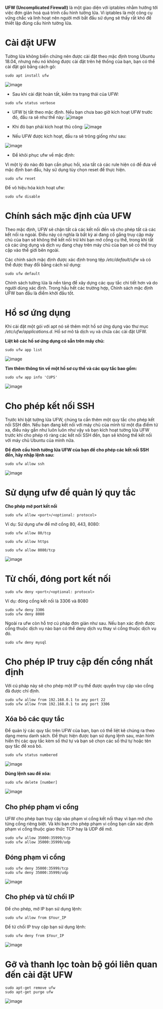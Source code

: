 **UFW (Uncomplicated Firewall)** là một giao diện với iptables nhằm hướng tới việc đơn giản hoá quá trình cấu hình tường lửa. Vì iptables là một công cụ vững chắc và linh hoạt nên người mới bắt đầu sử dụng sẽ thấy rất khó để thiết lập đúng cấu hình tường lửa.

# Cài đặt UFW

Tường lửa không biến chứng nên được cài đặt theo mặc định trong Ubuntu 18.04, nhưng nếu nó không được cài đặt trên hệ thống của bạn, bạn có thể cài đặt gói bằng cách gõ:

`sudo apt install ufw`

![image](https://user-images.githubusercontent.com/111721629/194842042-b7a7c7fe-3cd4-4d28-9b4c-69449f6ef04b.png)

- Sau khi cài đặt hoàn tất, kiểm tra trạng thái của UFW:

`sudo ufw status verbose`

- UFW bị tắt theo mặc định. Nếu bạn chưa bao giờ kích hoạt UFW trước đó, đầu ra sẽ như thế này:
![image](https://user-images.githubusercontent.com/111721629/194842939-6afb8737-e29f-412a-8967-00687fb9688a.png)

- Khi đó bạn phải kích hoạt thủ công:
![image](https://user-images.githubusercontent.com/111721629/194843246-16f28357-59d4-482d-b97c-c9bb3f28d131.png)


- Nếu UFW được kích hoạt, đầu ra sẽ trông giống như sau:

![image](https://user-images.githubusercontent.com/111721629/194843322-f9734067-3932-4930-aaa0-5ccd6c307806.png)

- Để khôi phục ufw về mặc định:

Vì một lý do nào đó bạn cần phục hồi, xóa tất cả các rule hiện có để đưa về mặc định ban đầu, hãy sử dụng tùy chọn reset để thực hiện.

`sudo ufw reset`

Để vô hiệu hóa kích hoạt ufw:

`sudo ufw disable`

# Chính sách mặc định của UFW

Theo mặc định, UFW sẽ chặn tất cả các kết nối đến và cho phép tất cả các kết nối ra ngoài. Điều này có nghĩa là bất kỳ ai đang cố gắng truy cập máy chủ của bạn sẽ không thể kết nối trừ khi bạn mở cổng cụ thể, trong khi tất cả các ứng dụng và dịch vụ đang chạy trên máy chủ của bạn sẽ có thể truy cập vào thế giới bên ngoài.

Các chính sách mặc định được xác định trong tệp _/etc/default/ufw_ và có thể được thay đổi bằng cách sử dụng:

`sudo ufw default`

Chính sách tường lửa là nền tảng để xây dựng các quy tắc chi tiết hơn và do người dùng xác định. Trong hầu hết các trường hợp, Chính sách mặc định UFW ban đầu là điểm khởi đầu tốt.

# Hồ sơ ứng dụng

Khi cài đặt một gói với apt nó sẽ thêm một hồ sơ ứng dụng vào thư mục _/etc/ufw/applications.d_. Hồ sơ mô tả dịch vụ và chứa các cài đặt UFW.

**Liệt kê các hồ sơ ứng dụng có sẵn trên máy chủ:**

`sudo ufw app list`

![image](https://user-images.githubusercontent.com/111721629/194843981-c8aa0ada-1229-4891-9b02-ad29a0cf1a04.png)

**Tìm thêm thông tin về một hồ sơ cụ thể và các quy tắc bao gồm:**

`sudo ufw app info 'CUPS'`

![image](https://user-images.githubusercontent.com/111721629/194844143-71a94838-b87b-4782-9661-cca392501fc6.png)

# Cho phép kết nối SSH

Trước khi bật tường lửa UFW, chúng ta cần thêm một quy tắc cho phép kết nối SSH đến. Nếu bạn đang kết nối với máy chủ của mình từ một địa điểm từ xa, điều này gần như luôn luôn như vậy và bạn kích hoạt tường lửa UFW trước khi cho phép rõ ràng các kết nối SSH đến, bạn sẽ không thể kết nối với máy chủ Ubuntu của mình nữa.

**Để định cấu hình tường lửa UFW của bạn để cho phép các kết nối SSH đến, hãy nhập lệnh sau:**

`sudo ufw allow ssh`

![image](https://user-images.githubusercontent.com/111721629/194844310-d8e09180-0b45-47fd-8d5d-4c4b2e7c7a67.png)

# Sử dụng ufw để quản lý quy tắc

**Cho phép mở port kết nối**

`sudo ufw allow <port>/<optional: protocol>`

Ví dụ: Sử dụng ufw để mở cổng 80, 443, 8080:

```
sudo ufw allow 80/tcp

sudo ufw allow https

sudo ufw allow 8080/tcp
```
![image](https://user-images.githubusercontent.com/111721629/194844517-fc97831c-6178-448f-8b76-8be1c79893de.png)

# Từ chối, đóng port kết nối

`sudo ufw deny <port>/<optional: protocol> `

Ví dụ: đóng cổng kết nối là 3306 và 8080

```
sudo ufw deny 3306
sudo ufw deny 8080
```

Ngoài ra ufw còn hỗ trợ cú pháp đơn giản như sau. Nếu bạn xác định được cổng thuộc dịch vụ nào bạn có thể deny dịch vụ thay vì cổng thuộc dịch vụ đó.

`sudo ufw deny mysql`

# Cho phép IP truy cập đến cổng nhất định

Với cú pháp này sẽ cho phép một IP cụ thể được quyền truy cập vào cổng đã được chỉ định.

```
sudo ufw allow from 192.168.0.1 to any port 22
sudo ufw allow from 192.168.0.1 to any port 3306
```
## Xóa bỏ các quy tắc

Để quản lý các quy tắc trên UFW của bạn, bạn có thể liệt kê chúng ra theo dạng menu danh sách. Để thực hiện được bạn sử dụng lệnh sau, màn hình hiển thị các quy tắc kèm số thứ tự và bạn sẽ chọn các số thứ tự hoặc tên quy tắc để xoá bỏ.

`sudo ufw status numbered`

![image](https://user-images.githubusercontent.com/111721629/194844879-c888c52f-5e7e-45c4-b587-70044e88fa75.png)

**Dùng lệnh sau để xóa:**

`sudo ufw delete [number]`

![image](https://user-images.githubusercontent.com/111721629/194845097-158c00c8-f868-4519-895a-8e7be1dd9210.png)

## Cho phép phạm vi cổng

UFW cho phép bạn truy cập vào phạm vi cổng kết nối thay vì bạn mở cho từng cổng riêng biệt. Và khi bạn cho phép phạm vi cổng bạn cần xác định phạm vi cổng thuộc giao thức TCP hay là UDP để mở.

```
sudo ufw allow 35000:35999/tcp
sudo ufw allow 35000:35999/udp
```

## Đóng phạm vi cổng
 ```
sudo ufw deny 35000:35999/tcp
sudo ufw deny 35000:35999/udp
```

![image](https://user-images.githubusercontent.com/111721629/194845258-9e1c358b-6881-41f6-83d1-e4d520702172.png)

## Cho phép và từ chối IP

Để cho phép, mở IP bạn sử dụng lệnh:

`sudo ufw allow from $Your_IP`

Để từ chối IP truy cập bạn sử dụng lệnh:

`sudo ufw deny from $Your_IP`

![image](https://user-images.githubusercontent.com/111721629/194845470-bd7df608-77d3-4c60-90e4-e2393ddc6841.png)

# Gỡ và thanh lọc toàn bộ gói liên quan đến cài đặt UFW

```
sudo apt-get remove ufw
sudo apt-get purge ufw
```

![image](https://user-images.githubusercontent.com/111721629/194977565-4ebaaf31-da30-4851-911f-a2b7f26f7c84.png)
